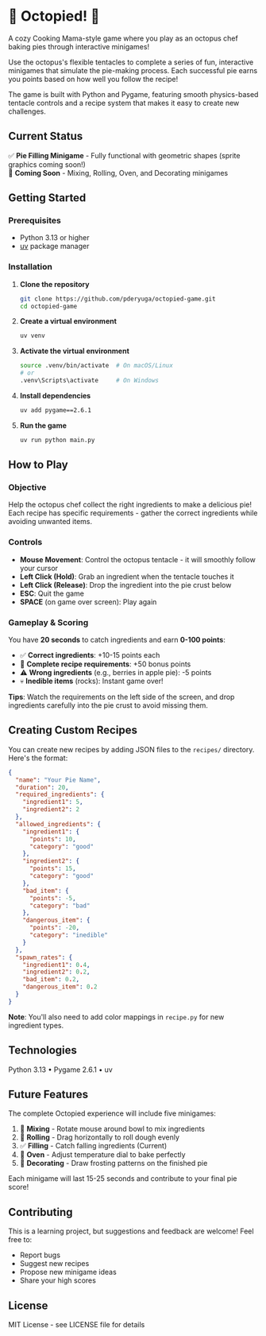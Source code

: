 # 🐙 Octopied! 🥧

A cozy Cooking Mama-style game where you play as an octopus chef baking pies through interactive minigames!

Use the octopus's flexible tentacles to complete a series of fun, interactive minigames that simulate the pie-making process. Each successful pie earns you points based on how well you follow the recipe!

The game is built with Python and Pygame, featuring smooth physics-based tentacle controls and a recipe system that makes it easy to create new challenges.

## Current Status

✅ **Pie Filling Minigame** - Fully functional with geometric shapes (sprite graphics coming soon!)  
🚧 **Coming Soon** - Mixing, Rolling, Oven, and Decorating minigames

## Getting Started

### Prerequisites

- Python 3.13 or higher
- [uv](https://github.com/astral-sh/uv) package manager

### Installation

1. **Clone the repository**

   ```bash
   git clone https://github.com/pderyuga/octopied-game.git
   cd octopied-game
   ```

2. **Create a virtual environment**

   ```bash
   uv venv
   ```

3. **Activate the virtual environment**

   ```bash
   source .venv/bin/activate  # On macOS/Linux
   # or
   .venv\Scripts\activate     # On Windows
   ```

4. **Install dependencies**

   ```bash
   uv add pygame==2.6.1
   ```

5. **Run the game**
   ```bash
   uv run python main.py
   ```

## How to Play

### Objective

Help the octopus chef collect the right ingredients to make a delicious pie! Each recipe has specific requirements - gather the correct ingredients while avoiding unwanted items.

### Controls

- **Mouse Movement**: Control the octopus tentacle - it will smoothly follow your cursor
- **Left Click (Hold)**: Grab an ingredient when the tentacle touches it
- **Left Click (Release)**: Drop the ingredient into the pie crust below
- **ESC**: Quit the game
- **SPACE** (on game over screen): Play again

### Gameplay & Scoring

You have **20 seconds** to catch ingredients and earn **0-100 points**:

- ✅ **Correct ingredients**: +10-15 points each
- 🎯 **Complete recipe requirements**: +50 bonus points
- ⚠️ **Wrong ingredients** (e.g., berries in apple pie): -5 points
- 💀 **Inedible items** (rocks): Instant game over!

**Tips**: Watch the requirements on the left side of the screen, and drop ingredients carefully into the pie crust to avoid missing them.

## Creating Custom Recipes

You can create new recipes by adding JSON files to the `recipes/` directory. Here's the format:

```json
{
  "name": "Your Pie Name",
  "duration": 20,
  "required_ingredients": {
    "ingredient1": 5,
    "ingredient2": 2
  },
  "allowed_ingredients": {
    "ingredient1": {
      "points": 10,
      "category": "good"
    },
    "ingredient2": {
      "points": 15,
      "category": "good"
    },
    "bad_item": {
      "points": -5,
      "category": "bad"
    },
    "dangerous_item": {
      "points": -20,
      "category": "inedible"
    }
  },
  "spawn_rates": {
    "ingredient1": 0.4,
    "ingredient2": 0.2,
    "bad_item": 0.2,
    "dangerous_item": 0.2
  }
}
```

**Note**: You'll also need to add color mappings in `recipe.py` for new ingredient types.

## Technologies

Python 3.13 • Pygame 2.6.1 • uv

## Future Features

The complete Octopied experience will include five minigames:

1. 🚧 **Mixing** - Rotate mouse around bowl to mix ingredients
2. 🚧 **Rolling** - Drag horizontally to roll dough evenly
3. ✅ **Filling** - Catch falling ingredients (Current)
4. 🚧 **Oven** - Adjust temperature dial to bake perfectly
5. 🚧 **Decorating** - Draw frosting patterns on the finished pie

Each minigame will last 15-25 seconds and contribute to your final pie score!

## Contributing

This is a learning project, but suggestions and feedback are welcome! Feel free to:

- Report bugs
- Suggest new recipes
- Propose new minigame ideas
- Share your high scores

## License

MIT License - see LICENSE file for details
